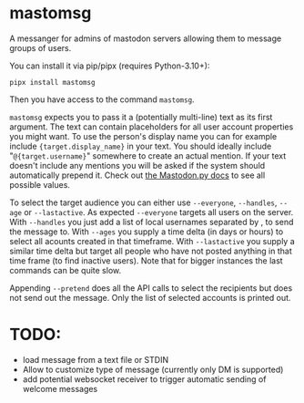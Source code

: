 # mastomsg

A messanger for admins of mastodon servers allowing them to message groups of users.

You can install it via pip/pipx (requires Python-3.10+):

`pipx install mastomsg`

Then you have access to the command `mastomsg`.

`mastomsg` expects you to pass it a (potentially multi-line) text as its first argument. The text can contain placeholders for all user account properties you might want.
To use the person's display name you can for example include `{target.display_name}` in your text. You should ideally include "`@{target.username}`" somewhere to create an actual mention.
If your text doesn't include any mentions you will be asked if the system should automatically prepend it. Check out [the Mastodon.py docs](https://mastodonpy.readthedocs.io/en/stable/02_return_values.html#user-account-dicts) to see all possible values.

To select the target audience you can either use `--everyone`, `--handles`, `--age` or `--lastactive`. As expected `--everyone` targets all users on the server. With `--handles` you just add a list of local usernames separated by , to send the message to.
With `--ages` you supply a time delta (in days or hours) to select all acounts created in that timeframe. With `--lastactive` you supply a similar time delta but target all people who have not posted anything in that time frame (to find inactive users). Note that for bigger instances the last commands can be quite slow.

Appending `--pretend` does all the API calls to select the recipients but does not send out the message. Only the list of selected accounts is printed out.

# TODO:
- load message from a text file or STDIN
- Allow to customize type of message (currently only DM is supported)
- add potential websocket receiver to trigger automatic sending of welcome messages
